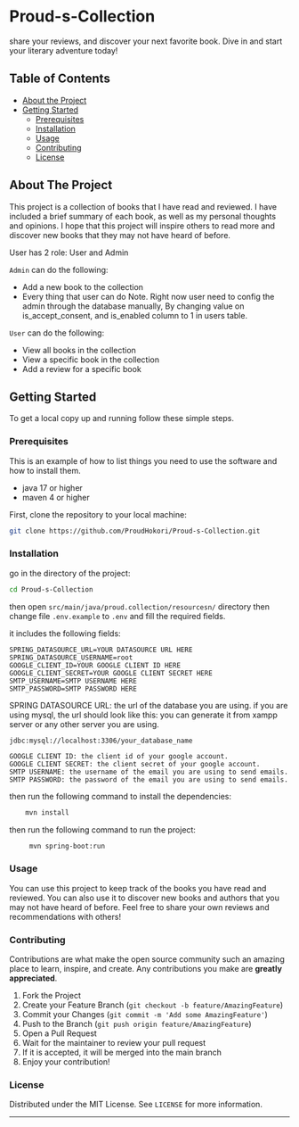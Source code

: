 # Proud-s-Collection
share your reviews, and discover your next favorite book. Dive in and start your literary adventure today!

## Table of Contents
- [About the Project](#about-the-project)
- [Getting Started](#getting-started)
  - [Prerequisites](#prerequisites)
  - [Installation](#installation)
  - [Usage](#usage)
  - [Contributing](#contributing)
  - [License](#license)


## About The Project
This project is a collection of books that I have read and reviewed. I have included a brief summary of each book, as well as my personal thoughts and opinions. I hope that this project will inspire others to read more and discover new books that they may not have heard of before.

User has 2 role: User and Admin

`Admin` can do the following:
- Add a new book to the collection
- Every thing that user can do
Note. Right now user need to config the admin through the database manually,
By changing value on is_accept_consent, and is_enabled column to 1 in users table.

`User` can do the following:
- View all books in the collection
- View a specific book in the collection
- Add a review for a specific book

## Getting Started
To get a local copy up and running follow these simple steps.

### Prerequisites
This is an example of how to list things you need to use the software and how to install them.

- java 17 or higher
- maven 4 or higher


First, clone the repository to your local machine:
```sh
git clone https://github.com/ProudHokori/Proud-s-Collection.git
```

### Installation

go in the directory of the project:
```sh
cd Proud-s-Collection
```

then open `src/main/java/proud.collection/resourcesn/` directory then change file `.env.example` to `.env` and fill the required fields.

it includes the following fields:
```
SPRING_DATASOURCE_URL=YOUR DATASOURCE URL HERE
SPRING_DATASOURCE_USERNAME=root
GOOGLE_CLIENT_ID=YOUR GOOGLE CLIENT ID HERE
GOOGLE_CLIENT_SECRET=YOUR GOOGLE CLIENT SECRET HERE
SMTP_USERNAME=SMTP USERNAME HERE
SMTP_PASSWORD=SMTP PASSWORD HERE
```

SPRING DATASOURCE URL: the url of the database you are using.
if you are using mysql, the url should look like this:
you can generate it from xampp server or any other server you are using.
```
jdbc:mysql://localhost:3306/your_database_name
```

```
GOOGLE CLIENT ID: the client id of your google account.
GOOGLE CLIENT SECRET: the client secret of your google account.
SMTP USERNAME: the username of the email you are using to send emails.
SMTP PASSWORD: the password of the email you are using to send emails.
```

then run the following command to install the dependencies:
```sh
    mvn install
```

then run the following command to run the project:
```sh
     mvn spring-boot:run
```


### Usage
You can use this project to keep track of the books you have read and reviewed. You can also use it to discover new books and authors that you may not have heard of before. Feel free to share your own reviews and recommendations with others!

### Contributing
Contributions are what make the open source community such an amazing place to learn, inspire, and create. Any contributions you make are **greatly appreciated**.

1. Fork the Project
2. Create your Feature Branch (`git checkout -b feature/AmazingFeature`)
3. Commit your Changes (`git commit -m 'Add some AmazingFeature'`)
4. Push to the Branch (`git push origin feature/AmazingFeature`)
5. Open a Pull Request
6. Wait for the maintainer to review your pull request
7. If it is accepted, it will be merged into the main branch
8. Enjoy your contribution!


### License
Distributed under the MIT License. See `LICENSE` for more information.

---
